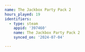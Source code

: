 ```yaml
---
name: The Jackbox Party Pack 2
hours_played: 19
identifiers:
  - type: steam
    appid: '397460'
    name: The Jackbox Party Pack 2
    synced_on: '2024-07-04'

---
```

